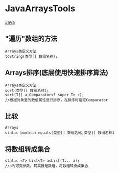 # JavaArraysTools
[Java](/back/java/README)

## "遍历"数组的方法

    Arrays类定义方法
    toString(类型[] 数组名称);

## Arrays排序(底层使用快速排序算法)

    Arrays类定义方法
    sort(类型[] 数组名称);
    sort(T[] a,Comparator<? super T> c);
    //根据对象里的数值属性进行排序，在排序时指定Comparator

## 比较

    Arrays
    static boolean equals(类型[] 数组名称,类型[] 数组名称)

## 将数组转成集合

    static <T> List<T> asList(T... a);
    //a为可变参数，其实就是数组，将数组转换成集合
